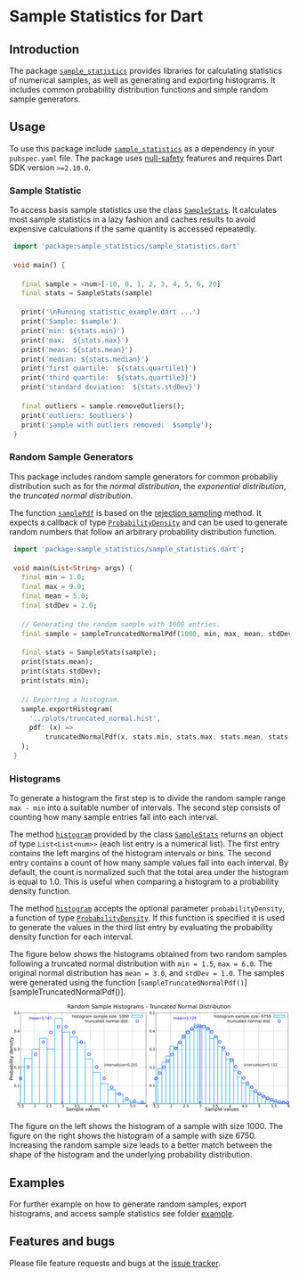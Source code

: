 
# Sample Statistics for Dart



## Introduction

The package [`sample_statistics`][sample_statistics] provides libraries for calculating statistics of
numerical samples, as well as generating and exporting histograms. It includes common probability
distribution functions and simple random sample generators.

## Usage

To use this package include [`sample_statistics`][sample_statistics] as a dependency in your `pubspec.yaml` file.
The package uses [null-safety] features and requires Dart SDK version `>=2.10.0`.

### Sample Statistic

To access basis sample statistics use the class [`SampleStats`][SampleStats]. It calculates most
sample statistics in a lazy fashion and caches results to avoid expensive calculations if the
same quantity is accessed repeatedly.

```Dart
 import 'package:sample_statistics/sample_statistics.dart'

 void main() {

   final sample = <num>[-10, 0, 1, 2, 3, 4, 5, 6, 20]
   final stats = SampleStats(sample)

   print('\nRunning statistic_example.dart ...')
   print('Sample: $sample')
   print('min: ${stats.min}')
   print('max:  ${stats.max}')
   print('mean: ${stats.mean}')
   print('median: ${stats.median}')
   print('first quartile:  ${stats.quartile1}')
   print('third quartile:  ${stats.quartile3}')
   print('standard deviation:  ${stats.stdDev}')

   final outliers = sample.removeOutliers();
   print('outliers: $outliers')
   print('sample with outliers removed:  $sample');
 }
```

### Random Sample Generators

This package includes random sample generators for common probabiliy distribution such
as for the *normal distribution*,
the *exponential distribution*, the *truncated normal distribution*.

The function [`samplePdf`][samplePdf] is based on the [rejection sampling][rejection-sampling] method.
It expects a callback of type [`ProbabilityDensity`][ProbabilityDensity] and can be used
to generate random numbers that follow an arbitrary probability distribution function.

```Dart
 import 'package:sample_statistics/sample_statistics.dart';

 void main(List<String> args) {
   final min = 1.0;
   final max = 9.0;
   final mean = 5.0;
   final stdDev = 2.0;

   // Generating the random sample with 1000 entries.
   final sample = sampleTruncatedNormalPdf(1000, min, max, mean, stdDev);

   final stats = SampleStats(sample);
   print(stats.mean);
   print(stats.stdDev);
   print(stats.min);

   // Exporting a histogram.
   sample.exportHistogram(
     '../plots/truncated_normal.hist',
     pdf: (x) =>
         truncatedNormalPdf(x, stats.min, stats.max, stats.mean, stats.stdDev),
   );
 }
```

### Histograms

To generate a histogram the first step is to divide the random sample range `max - min`
into a suitable number of intervals.
The second step consists of counting how many sample entries fall into each
interval.

The method [`histogram`][histogram] provided by the class [`SampleStats`][SampleStats]
returns an object of type `List<List<num>>` (each list entry is a numerical list).
The first entry contains the left margins of the histogram intervals or bins.
The second entry contains a count of how many sample values fall into each interval. By default,
the count is normalized such that the total area under the histogram is equal to 1.0.
This is useful when comparing a histogram to a probability density function.

The method [`histogram`][histogram] accepts the optional parameter `probabilityDensity`,
a function of type [`ProbabilityDensity`][ProbabilityDensity]. If this function is
specified it is used to
generate the values in the third list entry by evaluating the
probability density function for each interval.

The figure below shows the histograms obtained from two random samples following a truncated
normal distribution with `min = 1.5`, `max = 6.0`. The original normal distribution has
`mean = 3.0`, and `stdDev = 1.0`.
The samples were generated using the function [`sampleTruncatedNormalPdf()`][sampleTruncatedNormalPdf()].


![Directed Graph Image](https://github.com/simphotonics/sample_statistics/blob/main/example/plots/histogram_truncated_normal_2.svg)

The figure on the left shows the histogram of a sample with size 1000. The figure on the right
shows the histogram of a sample with size 6750. Increasing the random sample size leads to a
better match between the shape of the histogram and the underlying probability distribution.

## Examples

For further example on how to generate random samples, export histograms,
and access sample statistics see folder [example].



## Features and bugs

Please file feature requests and bugs at the [issue tracker].

[CachedObjectFactory]: https://pub.dev/documentation/sample_statistics/latest/sample_statistics/CachedObjectFactory.html

[histogram]: https://pub.dev/documentation/sample_statistics/latest/sample_statistics/SampleStats/histogram.html

[SampleStats]: https://pub.dev/documentation/sample_statistics/latest/sample_statistics/SampleStats-class.html

[samplePdf]: https://pub.dev/documentation/sample_statistics/latest/sample_statistics/sample.html

[ProbabilityDensity]: https://pub.dev/documentation/sample_statistics/latest/sample_statistics/ProbabilityDensity.html

[truncatedNormalSample()]: https://pub.dev/documentation/sample_statistics/latest/sample_statistics/truncatedNormalSample.html

[rejection-sampling]: https://en.wikipedia.org/wiki/Rejection_sampling

[issue tracker]: https://github.com/simphotonics/sample_statistics/issues

[example]: https://github.com/simphotonics/sample_statistic/tree/master/example

[sample_statistics]: https://pub.dev/packages/sample_statistics

[null-safety]: https://dart.dev/null-safety

